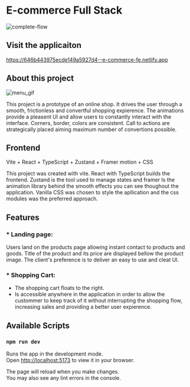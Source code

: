 # E-commerce Full Stack

![complete-flow](https://github.com/lvbn/E-commerce-frontend/assets/65773848/33c213ed-0df6-4c47-bdb7-a07808342aed)

## Visit the applicaiton
https://646b443975ecde149a5927d4--e-commerce-fe.netlify.app

## About this project

![menu_gif](https://github.com/lvbn/E-commerce-frontend/assets/65773848/4bcf3a8d-2641-4d71-96b8-fbf8f4f7fb67)


This project is a prototype of an online shop. It drives the user through a smooth, frictionless and convertful shopping expierence. The animations provide a pleasent UI and allow users to constantly interact with the interface. Corners, border, colors are consistent. Call to actions are strategically placed aiming maximum number of convertions possible. 


## Frontend

Vite + React + TypeScript + Zustand + Framer motion  + CSS

This project was created with vite. React with TypeScript builds the frontend. Zustand is the tool used to manage states and framer Is the animation library behind the smooth effects you can see thoughout the application. Vanilla CSS was chosen to style the apllication and the css modules was the preferred approach.

## Features

### * Landing page:
Users land on the products page allowing instant contact to products and goods. Title of the product and its price are displayed bellow the product image. The client's preference is to deliver an easy to use and cleat UI. 
### * Shopping Cart:
- The shopping cart floats to the right. 
- Is accessible anywhere in the application in order to allow the custommer to keep track of it without interrupting the shopping flow, increasing sales and providing a better user expierence.

## Available Scripts

### `npm run dev`

Runs the app in the development mode.\
Open [http://localhost:5173](http://localhost:5173) to view it in your browser.

The page will reload when you make changes.\
You may also see any lint errors in the console.
